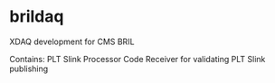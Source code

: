 # brildaq
XDAQ development for CMS BRIL

Contains:
PLT Slink Processor Code
Receiver for validating PLT Slink publishing
